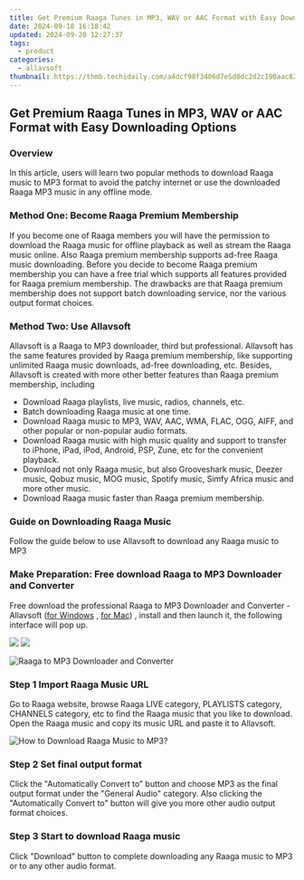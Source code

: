```yaml
---
title: Get Premium Raaga Tunes in MP3, WAV or AAC Format with Easy Downloading Options
date: 2024-09-18 16:18:42
updated: 2024-09-20 12:27:37
tags:
  - product
categories:
  - allavsoft
thumbnail: https://thmb.techidaily.com/a4dcf98f3406d7e5d0dc2d2c190aac822aae79b2e5cb3a27a5cb90894f8b169b.jpg
---
```


## Get Premium Raaga Tunes in MP3, WAV or AAC Format with Easy Downloading Options

### Overview

In this article, users will learn two popular methods to download Raaga music to MP3 format to avoid the patchy internet or use the downloaded Raaga MP3 music in any offline mode.

### Method One: Become Raaga Premium Membership

If you become one of Raaga members you will have the permission to download the Raaga music for offline playback as well as stream the Raaga music online. Also Raaga premium membership supports ad-free Raaga music downloading. Before you decide to become Raaga premium membership you can have a free trial which supports all features provided for Raaga premium membership. The drawbacks are that Raaga premium membership does not support batch downloading service, nor the various output format choices.

### Method Two: Use Allavsoft

Allavsoft is a Raaga to MP3 downloader, third but professional. Allavsoft has the same features provided by Raaga premium membership, like supporting unlimited Raaga music downloads, ad-free downloading, etc. Besides, Allavsoft is created with more other better features than Raaga premium membership, including

* Download Raaga playlists, live music, radios, channels, etc.
* Batch downloading Raaga music at one time.
* Download Raaga music to MP3, WAV, AAC, WMA, FLAC, OGG, AIFF, and other popular or non-popular audio formats.
* Download Raaga music with high music quality and support to transfer to iPhone, iPad, iPod, Android, PSP, Zune, etc for the convenient playback.
* Download not only Raaga music, but also Grooveshark music, Deezer music, Qobuz music, MOG music, Spotify music, Simfy Africa music and more other music.
* Download Raaga music faster than Raaga premium membership.

### Guide on Downloading Raaga Music

Follow the guide below to use Allavsoft to download any Raaga music to MP3

### Make Preparation: Free download Raaga to MP3 Downloader and Converter

Free download the professional Raaga to MP3 Downloader and Converter - Allavsoft ([for Windows](https://tools.techidaily.com/allavsoft/products/) , [for Mac](https://tools.techidaily.com/allavsoft/products/)) , install and then launch it, the following interface will pop up.

[![](https://www.allavsoft.com/how-to/../images/how-to/free-download-win.jpg)](https://tools.techidaily.com/allavsoft/products/) [![](https://www.allavsoft.com/how-to/../images/how-to/free-download-mac.jpg)](https://tools.techidaily.com/allavsoft/products/)

![Raaga to MP3 Downloader and Converter](https://www.allavsoft.com/how-to/../images/allavsoft/screen-shot-600.jpg)

### Step 1 Import Raaga Music URL

Go to Raaga website, browse Raaga LIVE category, PLAYLISTS category, CHANNELS category, etc to find the Raaga music that you like to download. Open the Raaga music and copy its music URL and paste it to Allavsoft.

![How to Download Raaga Music to MP3?](https://www.allavsoft.com/how-to/../images/how-to/download-rtmp-video/download-rtmp-video.jpg)

### Step 2 Set final output format

Click the "Automatically Convert to" button and choose MP3 as the final output format under the "General Audio" category. Also clicking the "Automatically Convert to" button will give you more other audio output format choices.

### Step 3 Start to download Raaga music

Click "Download" button to complete downloading any Raaga music to MP3 or to any other audio format.

<ins class="adsbygoogle"
     style="display:block"
     data-ad-format="autorelaxed"
     data-ad-client="ca-pub-7571918770474297"
     data-ad-slot="1223367746"></ins>



<ins class="adsbygoogle"
     style="display:block"
     data-ad-client="ca-pub-7571918770474297"
     data-ad-slot="8358498916"
     data-ad-format="auto"
     data-full-width-responsive="true"></ins>
